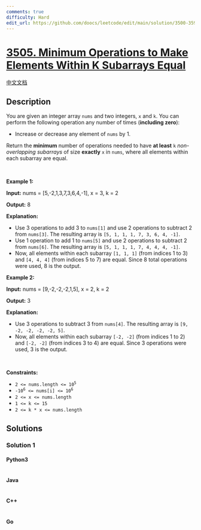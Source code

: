 ```yaml
---
comments: true
difficulty: Hard
edit_url: https://github.com/doocs/leetcode/edit/main/solution/3500-3599/3505.Minimum%20Operations%20to%20Make%20Elements%20Within%20K%20Subarrays%20Equal/README_EN.md
---
```


<!-- problem:start -->

# [3505. Minimum Operations to Make Elements Within K Subarrays Equal](https://leetcode.com/problems/minimum-operations-to-make-elements-within-k-subarrays-equal)

[中文文档](/solution/3500-3599/3505.Minimum%20Operations%20to%20Make%20Elements%20Within%20K%20Subarrays%20Equal/README.md)

## Description

<!-- description:start -->

<p>You are given an integer array <code>nums</code> and two integers, <code>x</code> and <code>k</code>. You can perform the following operation any number of times (<strong>including zero</strong>):</p>

<ul>
	<li>Increase or decrease any element of <code>nums</code> by 1.</li>
</ul>

<p>Return the <strong>minimum</strong> number of operations needed to have <strong>at least</strong> <code>k</code> <em>non-overlapping <span data-keyword="subarray-nonempty">subarrays</span></em> of size <strong>exactly</strong> <code>x</code> in <code>nums</code>, where all elements within each subarray are equal.</p>

<p>&nbsp;</p>
<p><strong class="example">Example 1:</strong></p>

<div class="example-block">
<p><strong>Input:</strong> <span class="example-io">nums = [5,-2,1,3,7,3,6,4,-1], x = 3, k = 2</span></p>

<p><strong>Output:</strong> <span class="example-io">8</span></p>

<p><strong>Explanation:</strong></p>

<ul>
	<li>Use 3 operations to add 3 to <code>nums[1]</code> and use 2 operations to subtract 2 from <code>nums[3]</code>. The resulting array is <code>[5, 1, 1, 1, 7, 3, 6, 4, -1]</code>.</li>
	<li>Use 1 operation to add 1 to <code>nums[5]</code> and use 2 operations to subtract 2 from <code>nums[6]</code>. The resulting array is <code>[5, 1, 1, 1, 7, 4, 4, 4, -1]</code>.</li>
	<li>Now, all elements within each subarray <code>[1, 1, 1]</code> (from indices 1 to 3) and <code>[4, 4, 4]</code> (from indices 5 to 7) are equal. Since 8 total operations were used, 8 is the output.</li>
</ul>
</div>

<p><strong class="example">Example 2:</strong></p>

<div class="example-block">
<p><strong>Input:</strong> <span class="example-io">nums = [9,-2,-2,-2,1,5], x = 2, k = 2</span></p>

<p><strong>Output:</strong> <span class="example-io">3</span></p>

<p><strong>Explanation:</strong></p>

<ul>
	<li>Use 3 operations to subtract 3 from <code>nums[4]</code>. The resulting array is <code>[9, -2, -2, -2, -2, 5]</code>.</li>
	<li>Now, all elements within each subarray <code>[-2, -2]</code> (from indices 1 to 2) and <code>[-2, -2]</code> (from indices 3 to 4) are equal. Since 3 operations were used, 3 is the output.</li>
</ul>
</div>

<p>&nbsp;</p>
<p><strong>Constraints:</strong></p>

<ul>
	<li><code>2 &lt;= nums.length &lt;= 10<sup>5</sup></code></li>
	<li><code>-10<sup>6</sup> &lt;= nums[i] &lt;= 10<sup>6</sup></code></li>
	<li><code>2 &lt;= x &lt;= nums.length</code></li>
	<li><code>1 &lt;= k &lt;= 15</code></li>
	<li><code>2 &lt;= k * x &lt;= nums.length</code></li>
</ul>

<!-- description:end -->

## Solutions

<!-- solution:start -->

### Solution 1

<!-- tabs:start -->

#### Python3

```python

```

#### Java

```java

```

#### C++

```cpp

```

#### Go

```go

```

<!-- tabs:end -->

<!-- solution:end -->

<!-- problem:end -->

